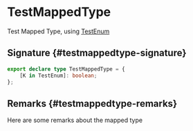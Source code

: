# TestMappedType

Test Mapped Type, using [TestEnum](docs/simple-suite-test/testenum-enum)

## Signature {#testmappedtype-signature}

```typescript
export declare type TestMappedType = {
    [K in TestEnum]: boolean;
};
```

## Remarks {#testmappedtype-remarks}

Here are some remarks about the mapped type